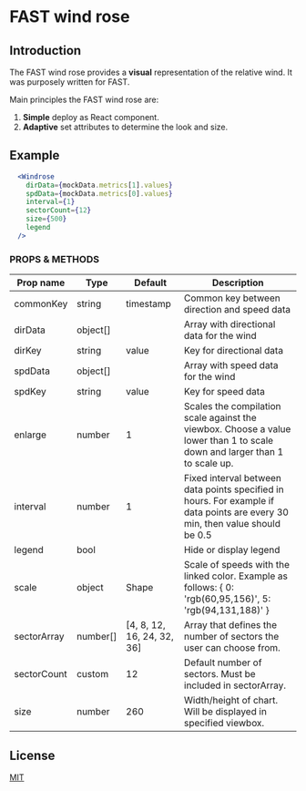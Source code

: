 # FAST wind rose

## Introduction

The FAST wind rose provides a **visual** representation of the relative wind. It was purposely written for FAST.

Main principles the FAST wind rose are:

1. **Simple** deploy as React component.
1. **Adaptive** set attributes to determine the look and size.

## Example

```jsx
  <Windrose
    dirData={mockData.metrics[1].values}
    spdData={mockData.metrics[0].values}
    interval={1}
    sectorCount={12}
    size={500}
    legend
  />
```

### PROPS & METHODS

Prop name | Type | Default | Description
----------|------|---------|-------------
commonKey | string | timestamp | Common key between direction and speed data
dirData   | object[] | | Array with directional data for the wind
dirKey    | string | value | Key for directional data
spdData   | object[] | | Array with speed data for the wind
spdKey    | string | value | Key for speed data
enlarge   | number | 1 | Scales the compilation scale against the viewbox. Choose a value lower than 1 to scale down and larger than 1 to scale up.
interval  | number | 1 | Fixed interval between data points specified in hours. For example if data points are every 30 min, then value should be 0.5
legend    | bool | | Hide or display legend
scale     | object | Shape | Scale of speeds with the linked color. Example as follows: { 0: 'rgb(60,95,156)', 5: 'rgb(94,131,188)' }
sectorArray | number[] | [4, 8, 12, 16, 24, 32, 36] | Array that defines the number of sectors the user can choose from.
sectorCount | custom | 12 | Default number of sectors. Must be included in sectorArray.
size       | number | 260 | Width/height of chart. Will be displayed in specified viewbox.

## License

[MIT](http://opensource.org/licenses/MIT)
